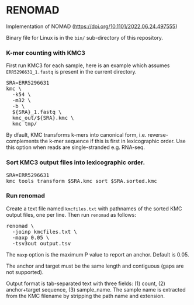# RENOMAD
Implementation of NOMAD (https://doi.org/10.1101/2022.06.24.497555)

Binary file for Linux is in the `bin/` sub-directory of this repository.

### K-mer counting with KMC3

First run KMC3 for each sample, here is an example which assumes `ERR5296631_1.fastq` is  present in the current directory.

<pre>
SRA=ERR5296631
kmc \
  -k54 \
  -m32 \
  -b \
  ${SRA}_1.fastq \
  kmc_out/${SRA}.kmc \
  kmc_tmp/
</pre>

By dfault, KMC transforms k-mers into canonical form, i.e. reverse-complements the k-mer sequence if this is first in lexicographic order. Use this option when reads are single-stranded e.g. RNA-seq.

### Sort KMC3 output files into lexicographic order.

<pre>
SRA=ERR5296631
kmc_tools transform $SRA.kmc sort $SRA.sorted.kmc
</pre>

### Run renomad

Create a text file named `kmcfiles.txt` with pathnames of the sorted KMC output files, one per line. Then run `renomad` as follows:

<pre>
renomad \
  -joinp kmcfiles.txt \
  -maxp 0.05 \
  -tsv3out output.tsv
</pre>

The `maxp` option is the maximum P value to report an anchor. Default is 0.05.

The anchor and target must be the same length and contiguous (gaps are not supported).

Output format is tab-separated text with three fields: (1) count, (2) anchor+target sequence, (3) sample_name. The sample name is extracted from the KMC filename by stripping the path name and extension. 
